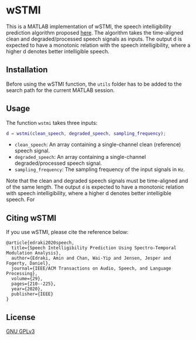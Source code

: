 # wSTMI

This is a MATLAB implementation of wSTMI, the speech intelligibility prediction algorithm proposed [here](https://ieeexplore.ieee.org/document/9269417). The algorithm takes the time-aligned clean and degraded/processed speech signals as inputs. The output d is expected to have a monotonic relation with the speech intelligibility, where a higher d denotes better intelligible speech.

## Installation
Before using the wSTMI function, the ```utils``` folder has to be added to the search path for the current MATLAB session.


## Usage
The function ```wstmi``` takes three inputs:
```MATLAB
d = wstmi(clean_speech, degraded_speech, sampling_frequency);
```

* ```clean_speech```: An array containing a single-channel clean (reference) speech signal.
* ```degraded_speech```: An array containing a single-channel degraded/processed speech signal.
* ```sampling_frequency```: The sampling frequency of the input signals in ```Hz```.

Note that the clean and degraded speech signals must be time-aligned and of the same length. The output ```d``` is expected to have a monotonic relation with speech intelligibility, where a higher d denotes better intelligible speech. For 


## Citing wSTMI
If you use wSTMI, please cite the reference below:
```
@article{edraki2020speech,
  title={Speech Intelligibility Prediction Using Spectro-Temporal Modulation Analysis},
  author={Edraki, Amin and Chan, Wai-Yip and Jensen, Jesper and Fogerty, Daniel},
  journal={IEEE/ACM Transactions on Audio, Speech, and Language Processing},
  volume={29},
  pages={210--225},
  year={2020},
  publisher={IEEE}
}
```

## License
[GNU GPLv3](https://choosealicense.com/licenses/gpl-3.0/)
